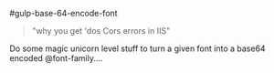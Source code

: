 #gulp-base-64-encode-font
> "why you get 'dos Cors errors in IIS"

Do some magic unicorn level stuff to turn a given font into a base64 encoded @font-family....
